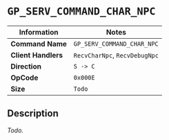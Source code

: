 # `GP_SERV_COMMAND_CHAR_NPC`

| Information               | Notes |
|---                        |---    |
| **Command Name**          | `GP_SERV_COMMAND_CHAR_NPC` |
| **Client Handlers**       | `RecvCharNpc`, `RecvDebugNpc` |
| **Direction**             | `S -> C` |
| **OpCode**                | `0x000E` |
| **Size**                  | `Todo` |

## Description

_Todo._
